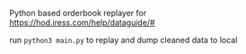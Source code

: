 Python based orderbook replayer for https://hod.iress.com/help/dataguide/#


run `python3 main.py` to replay and dump cleaned data to local
